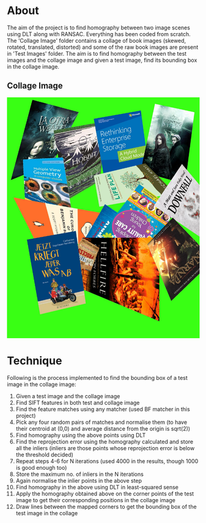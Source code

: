 # About
The aim of the project is to find homography between two image scenes using DLT along with RANSAC. Everything has been coded from scratch. The 'Collage Image' folder contains a collage of book images (skewed, rotated, translated, distorted) and some of the raw book images are present in 'Test Images' folder. The aim is to find homography between the test images and the collage image and given a test image, find its bounding box in the collage image.  <br/>

## Collage Image
![Collage Image](https://github.com/adityajain07/Homography_DLT_RANSAC/blob/master/Collage%20Image/collage_image.jpg)


# Technique
Following is the process implemented to find the bounding box of a test image in the collage image:
1. Given a test image and the collage image
1. Find SIFT features in both test and collage image
1. Find the feature matches using any matcher (used BF matcher in this project)
1. Pick any four random pairs of matches and normalise them (to have their centroid at (0,0) and average distance from the origin is sqrt(2))
1. Find homography using the above points using DLT
1. Find the reprojection error using the homography calculated and store all the inliers (inliers are those points whose reprojection error is below the threshold decided)
1. Repeat steps 4-6 for N iterations (used 4000 in the results, though 1000 is good enough too)
1. Store the maximum no. of inliers in the N iterations
1. Again normalise the inlier points in the above step
1. Find homography in the above using DLT in least-squared sense
1. Apply the homography obtained above on the corner points of the test image to get their corresponding positions in the collage image
1. Draw lines between the mapped corners to get the bounding box of the test image in the collage
